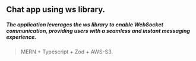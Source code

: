 ## Chat app using ws library.

##### The application leverages the ws library to enable WebSocket communication, providing users with a seamless and instant messaging experience.

> MERN + Typescript + Zod + AWS-S3.
